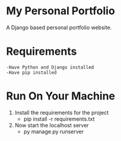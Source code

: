 # My Personal Portfolio
  A Django based personal portfolio website.

# Requirements
    -Have Python and Django installed
    -Have pip installed

# Run On Your Machine 
  1. Install the requirements for the project 
      -  pip install -r requirements.txt 
  2. Now start the localhost server
      -  py manage.py runserver 
